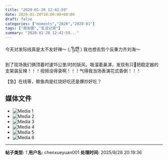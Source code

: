 ```yaml
---
title: "2020-01-28 12:42:59"
date: 2020-01-28T10:00:00+08:00
draft: false
categories: ["moments","2020","2020-01"]
tags: ["朋友圈","生活记录"]
summary: "2020-01-28 12:42:59..."
---
```


今天对发际线真是太不友好辣～
(;´༎ຶД༎ຶ`)
我也想去剪个反重力齐刘海～

到了现场我们俩顶着时速15公里/时的妖风，吸溜着鼻涕，发现有只🐷把稳定器的支架装反辣！！！视频没得录啊！！！气得我当场表演花式昏倒！！！

【急】在线等，鲸鱼肉是红烧好吃还是爆炒好吃？

## 媒体文件

- ![Media 1](/Moments/photos/2020-01-28/202001281242590.jpg)
- ![Media 2](/Moments/photos/2020-01-28/202001281242591.jpg)
- ![Media 3](/Moments/photos/2020-01-28/202001281242592.jpg)
- ![Media 4](/Moments/photos/2020-01-28/202001281242593.jpg)
- ![Media 5](/Moments/photos/2020-01-28/202001281242594.jpg)
- ![Media 6](/Moments/photos/2020-01-28/202001281242595.jpg)

---

**帖子类型:** 1
**用户名:** chenxueyuan001
**处理时间:** 2025/8/28 20:19:36